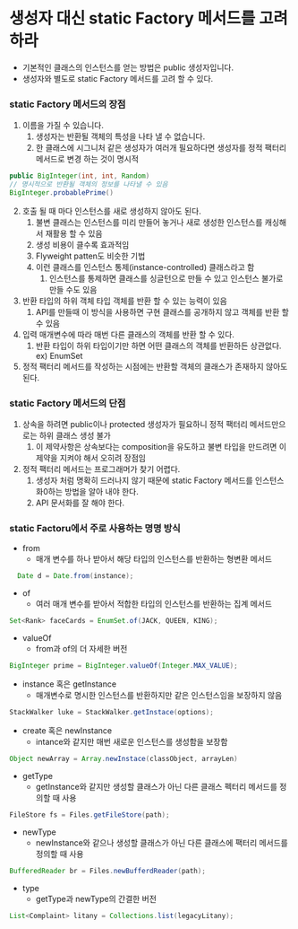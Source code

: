 # 생성자 대신 static Factory 메서드를 고려하라
* 기본적인 클래스의 인스턴스를 얻는 방법은 public 생성자입니다. 
* 생성자와 별도로 static Factory 메서드를 고려 할 수 있다.
### static Factory 메서드의 장점
1. 이름을 가질 수 있습니다. 
   1. 생성자는 반환될 객체의 특성을 나타 낼 수 없습니다.
   2. 한 클래스에 시그니처 같은 생성자가 여러개 필요하다면 생성자를 정적 팩터리 메서드로 변경 하는 것이 명시적
```java
public BigInteger(int, int, Random)
// 명시적으로 반환될 객체의 정보를 나타낼 수 있음
BigInteger.probablePrime()
```
2. 호출 될 때 마다 인스턴스를 새로 생성하지 않아도 된다.
   1. 불변 클래스는 인스턴스를 미리 만들어 놓거나 새로 생성한 인스턴스를 캐싱해서 재활용 할 수 있음
   2. 생성 비용이 클수록 효과적임
   3. Flyweight patten도 비슷한 기법
   4. 이런 클래스를 인스턴스 통제(instance-controlled) 클래스라고 함
      1. 인스턴스를 통제하면 클래스를 싱글턴으로 만들 수 있고 인스턴스 불가로 만들 수도 있음
3. 반환 타입의 하위 객체 타입 객체를 반환 할 수 있는 능력이 있음
   1. API를 만들때 이 방식을 사용하면 구현 클래스를 공개하지 않고 객체를 반환 할 수 있음
4. 입력 매개변수에 따라 매번 다른 클래스의 객체를 반환 할 수 있다.
   1. 반환 타입이 하위 타입이기만 하면 어떤 클래스의 객체를 반환하든 상관없다. ex) EnumSet
5. 정적 팩터리 메서드를 작성하는 시점에는 반환할 객체의 클래스가 존재하지 않아도 된다.

### static Factory 메서드의 단점
1. 상속을 하려면 public이나 protected 생성자가 필요하니 정적 팩터리 메서드만으로는 하위 클래스 생성 불가
   1. 이 제약사항은 상속보다는 composition을 유도하고 불변 타입을 만드려면 이 제약을 지켜야 해서 오히려 장점임
2. 정적 팩터리 메서드는 프로그래머가 찾기 어렵다.
   1. 생성자 처럼 명확히 드러나지 않기 때문에 static Factory 메서드를 인스턴스 화0하는 방법을 알아 내야 한다.
   2. API 문서화를 잘 해야 한다.

### static Factoru에서 주로 사용하는 명명 방식
* from 
  * 매개 변수를 하나 받아서 해당 타입의 인스턴스를 반환하는 형변환 메서드
```java
  Date d = Date.from(instance);
```
* of
  * 여러 매개 변수를 받아서 적합한 타입의 인스턴스를 반환하는 집계 메서드 
```java
Set<Rank> faceCards = EnumSet.of(JACK, QUEEN, KING);
```
* valueOf
  * from과 of의 더 자세한 버전
```java
BigInteger prime = BigInteger.valueOf(Integer.MAX_VALUE);
```
* instance 혹은 getInstance
  * 매개변수로 명시한 인스턴스를 반환하지만 같은 인스턴스임을 보장하지 않음
```java
StackWalker luke = StackWalker.getInstace(options);
```
* create 혹은 newInstance
  * intance와 같지만 매번 새로운 인스턴스를 생성함을 보장함
```java
Object newArray = Array.newInstace(classObject, arrayLen)
```
* getType
  * getInstance와 같지만 생성할 클래스가 아닌 다른 클래스 펙터리 메서드를 정의할 때 사용
```java
FileStore fs = Files.getFileStore(path);
```
* newType
  * newInstance와 같으나 생성할 클래스가 아닌 다른 클래스에 팩터리 메서드를 정의할 때 사용
```java
BufferedReader br = Files.newBufferdReader(path);
```
* type
  * getType과 newType의 간결한 버전
```java
List<Complaint> litany = Collections.list(legacyLitany);
```